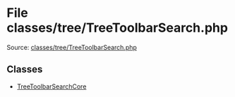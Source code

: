 File classes/tree/TreeToolbarSearch.php
=========

Source: [classes/tree/TreeToolbarSearch.php](https://github.com/PrestaShop/PrestaShop/blob/1.6.0.14/classes/tree/TreeToolbarSearch.php)


Classes
-------

* [TreeToolbarSearchCore](class.TreeToolbarSearchCore.md)

